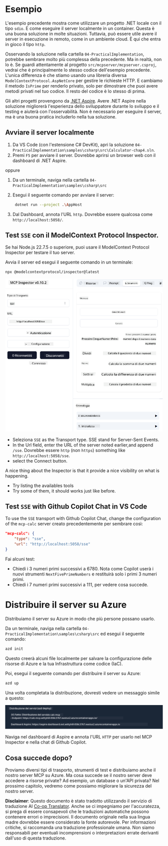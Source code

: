 <!--
CO_OP_TRANSLATOR_METADATA:
{
  "original_hash": "5020a3e1a1c7f30c00f9e37f1fa208e3",
  "translation_date": "2025-05-17T14:08:14+00:00",
  "source_file": "04-PracticalImplementation/samples/csharp/README.md",
  "language_code": "it"
}
-->
# Esempio

L'esempio precedente mostra come utilizzare un progetto .NET locale con il tipo `sdio`. E come eseguire il server localmente in un container. Questa è una buona soluzione in molte situazioni. Tuttavia, può essere utile avere il server in esecuzione in remoto, come in un ambiente cloud. È qui che entra in gioco il tipo `http`.

Osservando la soluzione nella cartella `04-PracticalImplementation`, potrebbe sembrare molto più complessa della precedente. Ma in realtà, non lo è. Se guardi attentamente al progetto `src/mcpserver/mcpserver.csproj`, vedrai che è principalmente lo stesso codice dell'esempio precedente. L'unica differenza è che stiamo usando una libreria diversa `ModelContextProtocol.AspNetCore` per gestire le richieste HTTP. E cambiamo il metodo `IsPrime` per renderlo privato, solo per dimostrare che puoi avere metodi privati nel tuo codice. Il resto del codice è lo stesso di prima.

Gli altri progetti provengono da [.NET Aspire](https://learn.microsoft.com/dotnet/aspire/get-started/aspire-overview). Avere .NET Aspire nella soluzione migliorerà l'esperienza dello sviluppatore durante lo sviluppo e il testing e aiuterà con l'osservabilità. Non è necessario per eseguire il server, ma è una buona pratica includerlo nella tua soluzione.

## Avviare il server localmente

1. Da VS Code (con l'estensione C# DevKit), apri la soluzione `04-PracticalImplementation\samples\csharp\src\Calculator-chap4.sln`.
2. Premi `F5` per avviare il server. Dovrebbe aprirsi un browser web con il dashboard di .NET Aspire.

oppure

1. Da un terminale, naviga nella cartella `04-PracticalImplementation\samples\csharp\src`
2. Esegui il seguente comando per avviare il server:
   ```bash
    dotnet run --project .\AppHost
   ```

3. Dal Dashboard, annota l'URL `http`. Dovrebbe essere qualcosa come `http://localhost:5058/`.

## Test `SSE` con il ModelContext Protocol Inspector.

Se hai Node.js 22.7.5 o superiore, puoi usare il ModelContext Protocol Inspector per testare il tuo server.

Avvia il server ed esegui il seguente comando in un terminale:

```bash
npx @modelcontextprotocol/inspector@latest
```

![MCP Inspector](../../../../../translated_images/mcp_inspector.2939244613cb5a0549b83942e062bceb69083c3d7b331c8de991ecf6834d6904.it.png)

- Seleziona `SSE` as the Transport type. SSE stand for Server-Sent Events. 
- In the Url field, enter the URL of the server noted earlier,and append `/sse`. Dovrebbe essere `http` (non `https`) something like `http://localhost:5058/sse`.
- select the Connect button.

A nice thing about the Inspector is that it provide a nice visibility on what is happening.

- Try listing the availables tools
- Try some of them, it should works just like before.


## Test `SSE` with Github Copilot Chat in VS Code

To use the `SSE` transport with Github Copilot Chat, change the configuration of the `mcp-calc` server creato precedentemente per sembrare così:

```json
"mcp-calc": {
    "type": "sse",
    "url": "http://localhost:5058/sse"
}
```

Fai alcuni test:
- Chiedi i 3 numeri primi successivi a 6780. Nota come Copilot userà i nuovi strumenti `NextFivePrimeNumbers` e restituirà solo i primi 3 numeri primi.
- Chiedi i 7 numeri primi successivi a 111, per vedere cosa succede.

# Distribuire il server su Azure

Distribuiamo il server su Azure in modo che più persone possano usarlo.

Da un terminale, naviga nella cartella `04-PracticalImplementation\samples\csharp\src` ed esegui il seguente comando:

```bash
azd init
```

Questo creerà alcuni file localmente per salvare la configurazione delle risorse di Azure e la tua Infrastruttura come codice (IaC).

Poi, esegui il seguente comando per distribuire il server su Azure:

```bash
azd up
```

Una volta completata la distribuzione, dovresti vedere un messaggio simile a questo:

![Azd deployment success](../../../../../translated_images/chap4-azd-deploy-success.f69e7f61e50fdbf13ea3bf7302d9850a18e12832f34daee1695f29da3f32b452.it.png)

Naviga nel dashboard di Aspire e annota l'URL `HTTP` per usarlo nel MCP Inspector e nella chat di Github Copilot.

## Cosa succede dopo?

Proviamo diversi tipi di trasporto, strumenti di test e distribuiamo anche il nostro server MCP su Azure. Ma cosa succede se il nostro server deve accedere a risorse private? Ad esempio, un database o un'API privata? Nel prossimo capitolo, vedremo come possiamo migliorare la sicurezza del nostro server.

**Disclaimer**:
Questo documento è stato tradotto utilizzando il servizio di traduzione AI [Co-op Translator](https://github.com/Azure/co-op-translator). Anche se ci impegniamo per l'accuratezza, si prega di essere consapevoli che le traduzioni automatiche possono contenere errori o imprecisioni. Il documento originale nella sua lingua madre dovrebbe essere considerato la fonte autorevole. Per informazioni critiche, si raccomanda una traduzione professionale umana. Non siamo responsabili per eventuali incomprensioni o interpretazioni errate derivanti dall'uso di questa traduzione.